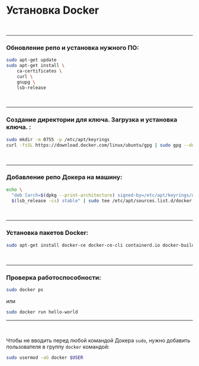 # Установка Docker
<br><hr>
### Обновление репо и установка нужного ПО:
```bash
sudo apt-get update
sudo apt-get install \
    ca-certificates \
    curl \
    gnupg \
    lsb-release
```

<br><hr>
### Создание директории для ключа. Загрузка и установка ключа. :
```bash
sudo mkdir -m 0755 -p /etc/apt/keyrings
curl -fsSL https://download.docker.com/linux/ubuntu/gpg | sudo gpg --dearmor -o /etc/apt/keyrings/docker.gpg
```

<br><hr>
### Добавление репо Докера на машину:
```bash
echo \
  "deb [arch=$(dpkg --print-architecture) signed-by=/etc/apt/keyrings/docker.gpg] https://download.docker.com/linux/ubuntu \
  $(lsb_release -cs) stable" | sudo tee /etc/apt/sources.list.d/docker.list > /dev/null
```

<br><hr>
### Установка пакетов Docker:
```bash
sudo apt-get install docker-ce docker-ce-cli containerd.io docker-buildx-plugin docker-compose-plugin 
```
<br><hr>
### Проверка работоспособности:

```bash
sudo docker ps
```

или

```bash
sudo docker run hello-world
```

<hr>
<br>

Чтобы не вводить перед любой командой Докера `sudo`, нужно добавить пользователя в группу `docker` командой:
```bash
sudo usermod -aG docker $USER
```


